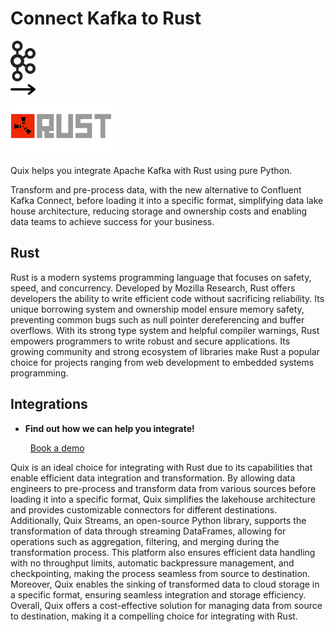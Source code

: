 # Connect Kafka to Rust

<div class="connect-images cards blog-grid-card" markdown>
<div>
<img src="../images/kafka_logo.png" width="40px" />
</div>
<div>
<img src="../images/arrow.svg" width="40px" />
</div>
<div>
<img src="./images/rust_1.jpg" />
</div>
</div>

Quix helps you integrate Apache Kafka with Rust using pure Python.

Transform and pre-process data, with the new alternative to Confluent Kafka Connect, before loading it into a specific format, simplifying data lake house architecture, reducing storage and ownership costs and enabling data teams to achieve success for your business.

## Rust

Rust is a modern systems programming language that focuses on safety, speed, and concurrency. Developed by Mozilla Research, Rust offers developers the ability to write efficient code without sacrificing reliability. Its unique borrowing system and ownership model ensure memory safety, preventing common bugs such as null pointer dereferencing and buffer overflows. With its strong type system and helpful compiler warnings, Rust empowers programmers to write robust and secure applications. Its growing community and strong ecosystem of libraries make Rust a popular choice for projects ranging from web development to embedded systems programming.

## Integrations

<div class="grid cards" markdown>

- __Find out how we can help you integrate!__

    <a class="md-button md-button--primary" href="https://share.hsforms.com/1iW0TmZzKQMChk0lxd_tGiw4yjw2?__hstc=175542013.2303933fbd746c0ac86d9ccbe9bc9100.1728383268831.1729603416735.1729620918855.31&__hssc=175542013.1.1729620918855&__hsfp=2132701734" target="_blank" style="margin:.5rem;">Book a demo</a>

</div>


Quix is an ideal choice for integrating with Rust due to its capabilities that enable efficient data integration and transformation. By allowing data engineers to pre-process and transform data from various sources before loading it into a specific format, Quix simplifies the lakehouse architecture and provides customizable connectors for different destinations. Additionally, Quix Streams, an open-source Python library, supports the transformation of data through streaming DataFrames, allowing for operations such as aggregation, filtering, and merging during the transformation process. This platform also ensures efficient data handling with no throughput limits, automatic backpressure management, and checkpointing, making the process seamless from source to destination. Moreover, Quix enables the sinking of transformed data to cloud storage in a specific format, ensuring seamless integration and storage efficiency. Overall, Quix offers a cost-effective solution for managing data from source to destination, making it a compelling choice for integrating with Rust.

